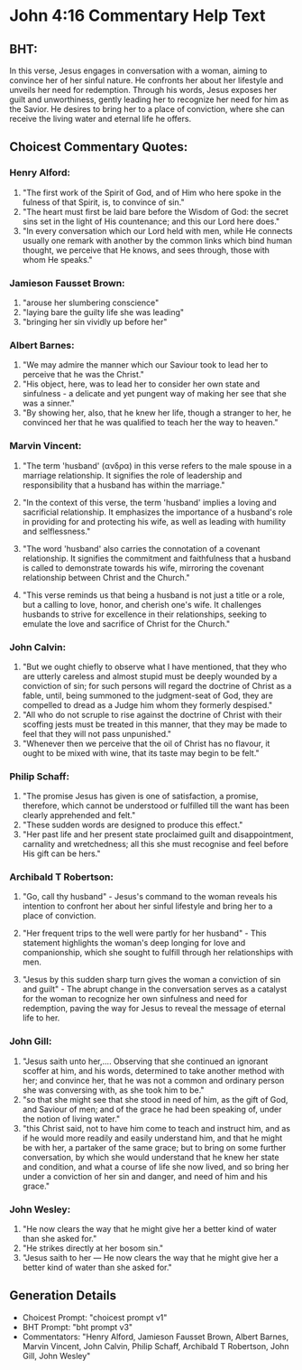 # John 4:16 Commentary Help Text

## BHT:
In this verse, Jesus engages in conversation with a woman, aiming to convince her of her sinful nature. He confronts her about her lifestyle and unveils her need for redemption. Through his words, Jesus exposes her guilt and unworthiness, gently leading her to recognize her need for him as the Savior. He desires to bring her to a place of conviction, where she can receive the living water and eternal life he offers.

## Choicest Commentary Quotes:
### Henry Alford:
1. "The first work of the Spirit of God, and of Him who here spoke in the fulness of that Spirit, is, to convince of sin."
2. "The heart must first be laid bare before the Wisdom of God: the secret sins set in the light of His countenance; and this our Lord here does."
3. "In every conversation which our Lord held with men, while He connects usually one remark with another by the common links which bind human thought, we perceive that He knows, and sees through, those with whom He speaks."

### Jamieson Fausset Brown:
1. "arouse her slumbering conscience"
2. "laying bare the guilty life she was leading"
3. "bringing her sin vividly up before her"

### Albert Barnes:
1. "We may admire the manner which our Saviour took to lead her to perceive that he was the Christ."
2. "His object, here, was to lead her to consider her own state and sinfulness - a delicate and yet pungent way of making her see that she was a sinner."
3. "By showing her, also, that he knew her life, though a stranger to her, he convinced her that he was qualified to teach her the way to heaven."

### Marvin Vincent:
1. "The term 'husband' (ανδρα) in this verse refers to the male spouse in a marriage relationship. It signifies the role of leadership and responsibility that a husband has within the marriage."

2. "In the context of this verse, the term 'husband' implies a loving and sacrificial relationship. It emphasizes the importance of a husband's role in providing for and protecting his wife, as well as leading with humility and selflessness."

3. "The word 'husband' also carries the connotation of a covenant relationship. It signifies the commitment and faithfulness that a husband is called to demonstrate towards his wife, mirroring the covenant relationship between Christ and the Church."

4. "This verse reminds us that being a husband is not just a title or a role, but a calling to love, honor, and cherish one's wife. It challenges husbands to strive for excellence in their relationships, seeking to emulate the love and sacrifice of Christ for the Church."

### John Calvin:
1. "But we ought chiefly to observe what I have mentioned, that they who are utterly careless and almost stupid must be deeply wounded by a conviction of sin; for such persons will regard the doctrine of Christ as a fable, until, being summoned to the judgment-seat of God, they are compelled to dread as a Judge him whom they formerly despised."
2. "All who do not scruple to rise against the doctrine of Christ with their scoffing jests must be treated in this manner, that they may be made to feel that they will not pass unpunished."
3. "Whenever then we perceive that the oil of Christ has no flavour, it ought to be mixed with wine, that its taste may begin to be felt."

### Philip Schaff:
1. "The promise Jesus has given is one of satisfaction, a promise, therefore, which cannot be understood or fulfilled till the want has been clearly apprehended and felt."
2. "These sudden words are designed to produce this effect."
3. "Her past life and her present state proclaimed guilt and disappointment, carnality and wretchedness; all this she must recognise and feel before His gift can be hers."

### Archibald T Robertson:
1. "Go, call thy husband" - Jesus's command to the woman reveals his intention to confront her about her sinful lifestyle and bring her to a place of conviction.

2. "Her frequent trips to the well were partly for her husband" - This statement highlights the woman's deep longing for love and companionship, which she sought to fulfill through her relationships with men.

3. "Jesus by this sudden sharp turn gives the woman a conviction of sin and guilt" - The abrupt change in the conversation serves as a catalyst for the woman to recognize her own sinfulness and need for redemption, paving the way for Jesus to reveal the message of eternal life to her.

### John Gill:
1. "Jesus saith unto her,.... Observing that she continued an ignorant scoffer at him, and his words, determined to take another method with her; and convince her, that he was not a common and ordinary person she was conversing with, as she took him to be."
2. "so that she might see that she stood in need of him, as the gift of God, and Saviour of men; and of the grace he had been speaking of, under the notion of living water."
3. "this Christ said, not to have him come to teach and instruct him, and as if he would more readily and easily understand him, and that he might be with her, a partaker of the same grace; but to bring on some further conversation, by which she would understand that he knew her state and condition, and what a course of life she now lived, and so bring her under a conviction of her sin and danger, and need of him and his grace."

### John Wesley:
1. "He now clears the way that he might give her a better kind of water than she asked for."
2. "He strikes directly at her bosom sin."
3. "Jesus saith to her — He now clears the way that he might give her a better kind of water than she asked for."


## Generation Details
- Choicest Prompt: "choicest prompt v1"
- BHT Prompt: "bht prompt v3"
- Commentators: "Henry Alford, Jamieson Fausset Brown, Albert Barnes, Marvin Vincent, John Calvin, Philip Schaff, Archibald T Robertson, John Gill, John Wesley"
